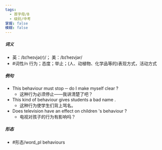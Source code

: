 ```yaml
---
tags:
  - 首字母/B
  - 级别/中考
掌握: false
模糊: false
---
```

##### 词义
- 英：/bɪˈheɪvjə(r)/； 美：/bɪˈheɪvjər/
- #词性/n  行为；态度；举止；(人、动植物、化学品等的)表现方式，活动方式
##### 例句
- This behaviour must stop ─ do I make myself clear ?
	- 这种行为必须停止——我讲清楚了吧？
- This kind of behaviour gives students a bad name .
	- 这种行为使学生们背上骂名。
- Does television have an effect on children 's behaviour ?
	- 电视对孩子的行为有影响吗？
##### 形态
- #形态/word_pl behaviours
